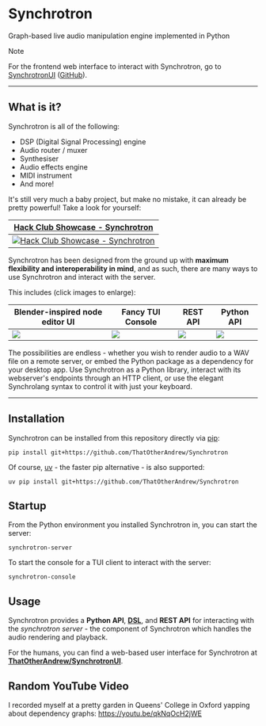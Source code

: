 # Synchrotron

Graph-based live audio manipulation engine implemented in Python

> [!NOTE]
> For the frontend web interface to interact with Synchrotron, go to [SynchrotronUI](https://synchrotron.thatother.dev) ([GitHub](https://github.com/ThatOtherAndrew/SynchrotronUI/)).

---

## What is it?

Synchrotron is all of the following:
- DSP (Digital Signal Processing) engine
- Audio router / muxer
- Synthesiser
- Audio effects engine
- MIDI instrument
- And more!

It's still very much a baby project, but make no mistake, it can already be pretty powerful! Take a look for yourself:

| [Hack Club Showcase - Synchrotron](https://youtu.be/wlhBz62t2zE)                                                                 |
|----------------------------------------------------------------------------------------------------------------------------------|
| [![Hack Club Showcase - Synchrotron](https://img.youtube.com/vi/wlhBz62t2zE/0.jpg)](https://www.youtube.com/watch?v=wlhBz62t2zE) |

Synchrotron has been designed from the ground up with **maximum flexibility and interoperability in mind**, and as such, there are many ways to use Synchrotron and interact with the server.

This includes (click images to enlarge):

| Blender-inspired node editor UI                                         | Fancy TUI Console                                                       | REST API                                                                | Python API                                                              |
|-------------------------------------------------------------------------|-------------------------------------------------------------------------|-------------------------------------------------------------------------|-------------------------------------------------------------------------|
| [![](https://i.imgur.com/MXSbFcv.png)](https://i.imgur.com/MXSbFcv.png) | [![](https://i.imgur.com/t924jJd.png)](https://i.imgur.com/t924jJd.png) | [![](https://i.imgur.com/AUAx4xs.png)](https://i.imgur.com/AUAx4xs.png) | [![](https://i.imgur.com/j5xTHEa.png)](https://i.imgur.com/j5xTHEa.png) |

The possibilities are endless - whether you wish to render audio to a WAV file on a remote server, or embed the Python package as a dependency for your desktop app. Use Synchrotron as a Python library, interact with its webserver's endpoints through an HTTP client, or use the elegant Synchrolang syntax to control it with just your keyboard.

---

## Installation

Synchrotron can be installed from this repository directly via [pip](https://packaging.python.org/en/latest/tutorials/installing-packages/):

```shell
pip install git+https://github.com/ThatOtherAndrew/Synchrotron
```

Of course, [uv](https://astral.sh/blog/uv) - the faster pip alternative - is also supported:

```shell
uv pip install git+https://github.com/ThatOtherAndrew/Synchrotron
```

## Startup

From the Python environment you installed Synchrotron in, you can start the server:

```shell
synchrotron-server
```

To start the console for a TUI client to interact with the server:

```shell
synchrotron-console
```

## Usage

Synchrotron provides a **Python API**, **[DSL](https://www.jetbrains.com/mps/concepts/domain-specific-languages/)**, and **REST API** for interacting with the *synchrotron server* - the component of Synchrotron which handles the audio rendering and playback.

For the humans, you can find a web-based user interface for Synchrotron at **[ThatOtherAndrew/SynchrotronUI](https://github.com/ThatOtherAndrew/SynchrotronUI)**.

## Random YouTube Video

I recorded myself at a pretty garden in Queens' College in Oxford yapping about dependency graphs: https://youtu.be/qkNqOcH2jWE
